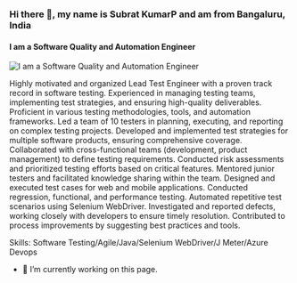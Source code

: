 ### Hi there 👋, my name is Subrat KumarP and am from Bangaluru, India
#### I am a Software Quality and Automation Engineer
![I am a Software Quality and Automation Engineer](https://x.com/PalaSubrat/header_photo.png)

Highly motivated and organized Lead Test Engineer with a proven track record in software testing. Experienced in managing testing teams, implementing test strategies, and ensuring high-quality deliverables. Proficient in various testing methodologies, tools, and automation frameworks.
Led a team of 10 testers in planning, executing, and reporting on complex testing projects.
Developed and implemented test strategies for multiple software products, ensuring comprehensive coverage.
Collaborated with cross-functional teams (development, product management) to define testing requirements.
Conducted risk assessments and prioritized testing efforts based on critical features.
Mentored junior testers and facilitated knowledge sharing within the team.
Designed and executed test cases for web and mobile applications.
Conducted regression, functional, and performance testing.
Automated repetitive test scenarios using Selenium WebDriver.
Investigated and reported defects, working closely with developers to ensure timely resolution.
Contributed to process improvements by suggesting best practices and tools.

Skills: Software Testing/Agile/Java/Selenium WebDriver/J Meter/Azure Devops

- 🔭 I’m currently working on this page. 




